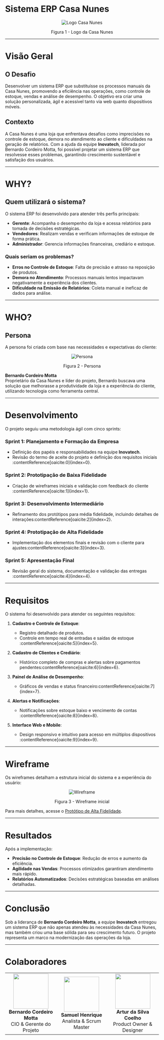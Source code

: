 # Sistema ERP Casa Nunes

<p align="center">
   <img src="https://via.placeholder.com/300x150.png?text=Logo+Casa+Nunes" alt="Logo Casa Nunes">
</p>
<p align="center">Figura 1 - Logo da Casa Nunes</p>

---

# Visão Geral

## O Desafio
Desenvolver um sistema ERP que substituísse os processos manuais da Casa Nunes, promovendo a eficiência nas operações, como controle de estoque, vendas e análise de desempenho. O objetivo era criar uma solução personalizada, ágil e acessível tanto via web quanto dispositivos móveis.

## Contexto
A Casa Nunes é uma loja que enfrentava desafios como imprecisões no controle de estoque, demora no atendimento ao cliente e dificuldades na geração de relatórios. Com a ajuda da equipe **Inovatech**, liderada por Bernardo Cordeiro Motta, foi possível projetar um sistema ERP que resolvesse esses problemas, garantindo crescimento sustentável e satisfação dos usuários.

---

# WHY?

## Quem utilizará o sistema?
O sistema ERP foi desenvolvido para atender três perfis principais:
- **Gerente**: Acompanha o desempenho da loja e acessa relatórios para tomada de decisões estratégicas.
- **Vendedores**: Realizam vendas e verificam informações de estoque de forma prática.
- **Administrador**: Gerencia informações financeiras, crediário e estoque.

### Quais seriam os problemas?
- **Erros no Controle de Estoque**: Falta de precisão e atraso na reposição de produtos.
- **Demora no Atendimento**: Processos manuais lentos impactavam negativamente a experiência dos clientes.
- **Dificuldade na Emissão de Relatórios**: Coleta manual e ineficaz de dados para análise.

---

# WHO?

## Persona
A persona foi criada com base nas necessidades e expectativas do cliente:
<p align="center">
   <img src="https://via.placeholder.com/300x150.png?text=Persona" alt="Persona">
</p>
<p align="center">Figura 2 - Persona</p>

**Bernardo Cordeiro Motta**  
Proprietário da Casa Nunes e líder do projeto, Bernardo buscava uma solução que melhorasse a produtividade da loja e a experiência do cliente, utilizando tecnologia como ferramenta central.

---

# Desenvolvimento

O projeto seguiu uma metodologia ágil com cinco sprints:

### Sprint 1: Planejamento e Formação da Empresa
- Definição dos papéis e responsabilidades na equipe **Inovatech**.
- Revisão do termo de aceite do projeto e definição dos requisitos iniciais&#8203;:contentReference[oaicite:0]{index=0}.

### Sprint 2: Prototipação de Baixa Fidelidade
- Criação de wireframes iniciais e validação com feedback do cliente&#8203;:contentReference[oaicite:1]{index=1}.

### Sprint 3: Desenvolvimento Intermediário
- Refinamento dos protótipos para média fidelidade, incluindo detalhes de interações&#8203;:contentReference[oaicite:2]{index=2}.

### Sprint 4: Prototipação de Alta Fidelidade
- Implementação dos elementos finais e revisão com o cliente para ajustes&#8203;:contentReference[oaicite:3]{index=3}.

### Sprint 5: Apresentação Final
- Revisão geral do sistema, documentação e validação das entregas&#8203;:contentReference[oaicite:4]{index=4}.

---

# Requisitos

O sistema foi desenvolvido para atender os seguintes requisitos:
1. **Cadastro e Controle de Estoque**:
   - Registro detalhado de produtos.
   - Controle em tempo real de entradas e saídas de estoque&#8203;:contentReference[oaicite:5]{index=5}.

2. **Cadastro de Clientes e Crediário**:
   - Histórico completo de compras e alertas sobre pagamentos pendentes&#8203;:contentReference[oaicite:6]{index=6}.

3. **Painel de Análise de Desempenho**:
   - Gráficos de vendas e status financeiro&#8203;:contentReference[oaicite:7]{index=7}.

4. **Alertas e Notificações**:
   - Notificações sobre estoque baixo e vencimento de contas&#8203;:contentReference[oaicite:8]{index=8}.

5. **Interface Web e Mobile**:
   - Design responsivo e intuitivo para acesso em múltiplos dispositivos&#8203;:contentReference[oaicite:9]{index=9}.

---

# Wireframe

Os wireframes detalham a estrutura inicial do sistema e a experiência do usuário:
<p align="center">
   <img src="https://via.placeholder.com/300x150.png?text=Wireframe" alt="Wireframe">
</p>
<p align="center">Figura 3 - Wireframe inicial</p>

Para mais detalhes, acesse o [Protótipo de Alta Fidelidade](https://github.com/BAttomic/Inovatech/tree/main).

---

# Resultados

Após a implementação:
- **Precisão no Controle de Estoque**: Redução de erros e aumento da eficiência.
- **Agilidade nas Vendas**: Processos otimizados garantiram atendimento mais rápido.
- **Relatórios Automatizados**: Decisões estratégicas baseadas em análises detalhadas.

---

# Conclusão

Sob a liderança de **Bernardo Cordeiro Motta**, a equipe **Inovatech** entregou um sistema ERP que não apenas atendeu às necessidades da Casa Nunes, mas também criou uma base sólida para seu crescimento futuro. O projeto representa um marco na modernização das operações da loja.

---

# Colaboradores

<table>
  <tr>
    <td align="center">
      <img src="https://via.placeholder.com/100" width=115>
      <br>
      <b>Bernardo Cordeiro Motta</b>
      <br>CIO & Gerente do Projeto
    </td>
    <td align="center">
      <img src="https://via.placeholder.com/100" width=115>
      <br>
      <b>Samuel Henrique</b>
      <br>Analista & Scrum Master
    </td>
    <td align="center">
      <img src="https://via.placeholder.com/100" width=115>
      <br>
      <b>Artur da Silva Coelho</b>
      <br>Product Owner & Designer
    </td>
  </tr>
</table>

